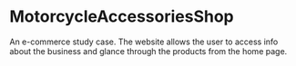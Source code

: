 # MotorcycleAccessoriesShop
An e-commerce study case. The website allows the user to access info about the business and glance through the products from the home page.
